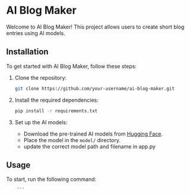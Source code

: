 # AI Blog Maker

Welcome to AI Blog Maker! This project allows users to create short blog entries using AI models.

## Installation

To get started with AI Blog Maker, follow these steps:

1. Clone the repository:
    ```bash
    git clone https://github.com/your-username/ai-blog-maker.git
    ```

2. Install the required dependencies:
    ```bash
    pip install -r requirements.txt
    ```

3. Set up the AI models:
    - Download the pre-trained AI models from [Hugging Face](https://huggingface.co).
    - Place the model in the `model/` directory.
    - update the correct model path and filename in app.py

## Usage

To start, run the following command:
```streamlit run app.py
    ```

